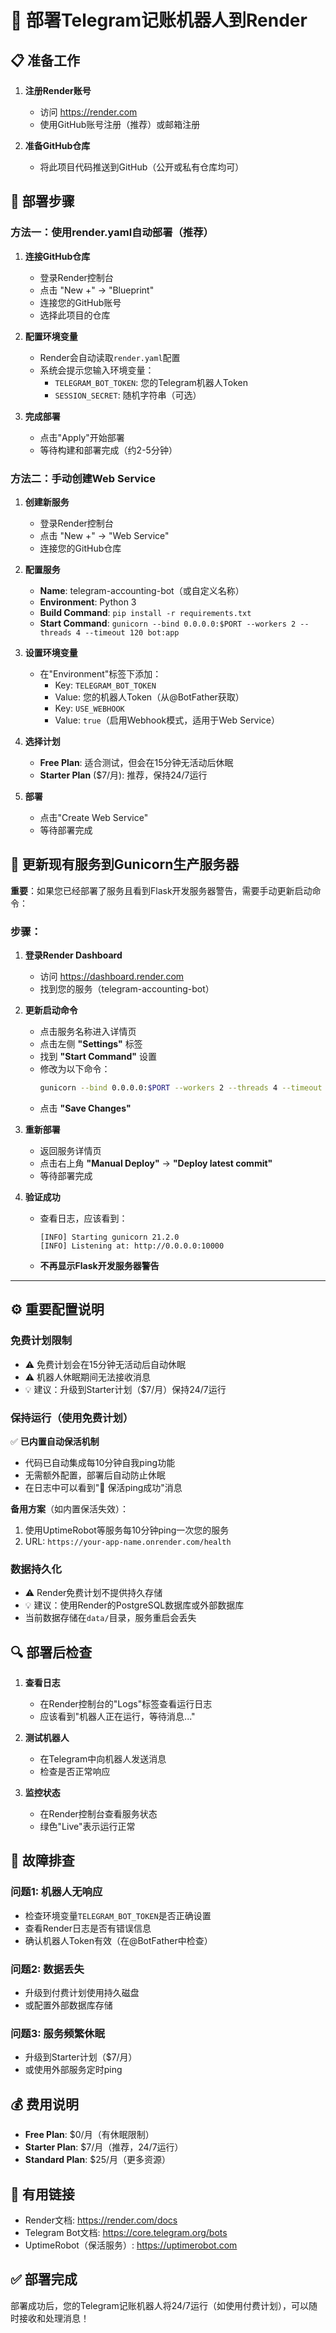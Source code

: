 # 🚀 部署Telegram记账机器人到Render

## 📋 准备工作

1. **注册Render账号**
   - 访问 https://render.com
   - 使用GitHub账号注册（推荐）或邮箱注册

2. **准备GitHub仓库**
   - 将此项目代码推送到GitHub（公开或私有仓库均可）

## 🔧 部署步骤

### 方法一：使用render.yaml自动部署（推荐）

1. **连接GitHub仓库**
   - 登录Render控制台
   - 点击 "New +" → "Blueprint"
   - 连接您的GitHub账号
   - 选择此项目的仓库

2. **配置环境变量**
   - Render会自动读取`render.yaml`配置
   - 系统会提示您输入环境变量：
     - `TELEGRAM_BOT_TOKEN`: 您的Telegram机器人Token
     - `SESSION_SECRET`: 随机字符串（可选）

3. **完成部署**
   - 点击"Apply"开始部署
   - 等待构建和部署完成（约2-5分钟）

### 方法二：手动创建Web Service

1. **创建新服务**
   - 登录Render控制台
   - 点击 "New +" → "Web Service"
   - 连接您的GitHub仓库

2. **配置服务**
   - **Name**: telegram-accounting-bot（或自定义名称）
   - **Environment**: Python 3
   - **Build Command**: `pip install -r requirements.txt`
   - **Start Command**: `gunicorn --bind 0.0.0.0:$PORT --workers 2 --threads 4 --timeout 120 bot:app`

3. **设置环境变量**
   - 在"Environment"标签下添加：
     - Key: `TELEGRAM_BOT_TOKEN`
     - Value: 您的机器人Token（从@BotFather获取）
     - Key: `USE_WEBHOOK`
     - Value: `true`（启用Webhook模式，适用于Web Service）
   
4. **选择计划**
   - **Free Plan**: 适合测试，但会在15分钟无活动后休眠
   - **Starter Plan** ($7/月): 推荐，保持24/7运行

5. **部署**
   - 点击"Create Web Service"
   - 等待部署完成

## 🔄 更新现有服务到Gunicorn生产服务器

**重要**：如果您已经部署了服务且看到Flask开发服务器警告，需要手动更新启动命令：

### 步骤：

1. **登录Render Dashboard**
   - 访问 https://dashboard.render.com
   - 找到您的服务（telegram-accounting-bot）

2. **更新启动命令**
   - 点击服务名称进入详情页
   - 点击左侧 **"Settings"** 标签
   - 找到 **"Start Command"** 设置
   - 修改为以下命令：
     ```bash
     gunicorn --bind 0.0.0.0:$PORT --workers 2 --threads 4 --timeout 120 bot:app
     ```
   - 点击 **"Save Changes"**

3. **重新部署**
   - 返回服务详情页
   - 点击右上角 **"Manual Deploy"** → **"Deploy latest commit"**
   - 等待部署完成

4. **验证成功**
   - 查看日志，应该看到：
     ```
     [INFO] Starting gunicorn 21.2.0
     [INFO] Listening at: http://0.0.0.0:10000
     ```
   - **不再显示Flask开发服务器警告**

---

## ⚙️ 重要配置说明

### 免费计划限制
- ⚠️ 免费计划会在15分钟无活动后自动休眠
- ⚠️ 机器人休眠期间无法接收消息
- 💡 建议：升级到Starter计划（$7/月）保持24/7运行

### 保持运行（使用免费计划）
✅ **已内置自动保活机制**
- 代码已自动集成每10分钟自我ping功能
- 无需额外配置，部署后自动防止休眠
- 在日志中可以看到"💓 保活ping成功"消息

**备用方案**（如内置保活失效）：
1. 使用UptimeRobot等服务每10分钟ping一次您的服务
2. URL: `https://your-app-name.onrender.com/health`

### 数据持久化
- ⚠️ Render免费计划不提供持久存储
- 💡 建议：使用Render的PostgreSQL数据库或外部数据库
- 当前数据存储在`data/`目录，服务重启会丢失

## 🔍 部署后检查

1. **查看日志**
   - 在Render控制台的"Logs"标签查看运行日志
   - 应该看到"机器人正在运行，等待消息..."

2. **测试机器人**
   - 在Telegram中向机器人发送消息
   - 检查是否正常响应

3. **监控状态**
   - 在Render控制台查看服务状态
   - 绿色"Live"表示运行正常

## 📝 故障排查

### 问题1: 机器人无响应
- 检查环境变量`TELEGRAM_BOT_TOKEN`是否正确设置
- 查看Render日志是否有错误信息
- 确认机器人Token有效（在@BotFather中检查）

### 问题2: 数据丢失
- 升级到付费计划使用持久磁盘
- 或配置外部数据库存储

### 问题3: 服务频繁休眠
- 升级到Starter计划（$7/月）
- 或使用外部服务定时ping

## 💰 费用说明

- **Free Plan**: $0/月（有休眠限制）
- **Starter Plan**: $7/月（推荐，24/7运行）
- **Standard Plan**: $25/月（更多资源）

## 🔗 有用链接

- Render文档: https://render.com/docs
- Telegram Bot文档: https://core.telegram.org/bots
- UptimeRobot（保活服务）: https://uptimerobot.com

## ✅ 部署完成

部署成功后，您的Telegram记账机器人将24/7运行（如使用付费计划），可以随时接收和处理消息！
